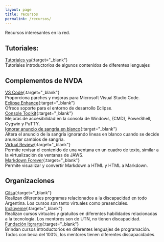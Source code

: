 ```yaml
---
layout: page
title: recursos
permalink: /recursos/
---
```


Recursos interesantes en la red.  

## Tutoriales:

[Tutoriales  ya](https://www.tutorialesprogramacionya.com/){:target="_blank"}  
Tutoriales introductorios de algunos contenidos de diferentes lenguajes

## Complementos de NVDA

[VS Code](https://nvda.es/2020/03/14/nvda-para-vs-code-nvda-for-vs-code/){:target="_blank"}  
Proporciona parches y mejoras para Microsoft Visual Studio Code.  
[Eclipse Enhance](https://nvda.es/2018/10/12/eclipse-enhance/){:target="_blank"}  
Ofrece soporte para el entorno de desarrollo Eclipse.  
[Console Toolkit](https://nvda.es/2021/01/05/console-toolkit/){:target="_blank"}  
Mejoras de accesibilidad en la consola de Windows, (CMD), PowerShell, Cygwin y PuTTY.  
[Ignorar anuncio de sangría en blanco](https://nvda.es/2021/07/29/ignorar-anuncio-de-sangria-en-blanco/){:target="_blank"}  
Altera el anuncio de la sangría ignorando líneas en blanco cuando se decide anunciar cambios de sangría.  
[Virtual Review](https://nvda.es/2017/10/18/virtual-review/){:target="_blank"}  
Permite revisar el contenido de una ventana en un cuadro de texto, similar a la virtualización de ventanas de JAWS.  
[Markdown Forever](https://nvda.es/2019/04/11/markdown-forever/){:target="_blank"}  
Permite visualizar y convertir Markdown a HTML y HTML a Markdown.  

## Organizaciones

[Cilsa](https://www.cilsa.org/){:target="_blank"}  
Realizan diferentes programas relacionados a la discapacidad en todo Argentina. Los cursos son tanto virtuales como presenciales.  
[Inclúyeme](https://www.incluyeme.com/){:target="_blank"}  
Realizan cursos virtuales y gratuitos en diferentes habilidades relacionadas a la tecnología. Los mentores son de UTN, no tienen discapacidad.  
[Fundación Itgrarte](https://www.itgrarte.org/){:target="_blank"}  
Brindan cursos introductorios en diferentes lenguajes de programación. Todos con beca del 100%, los mentores tienen diferentes discapacidades.  
